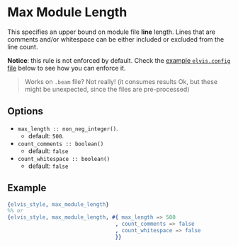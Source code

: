 # Max Module Length

This specifies an upper bound on module file **line** length. Lines that are comments and/or
whitespace can be either included or excluded from the line count.

**Notice**: this rule is not enforced by default. Check the
[example `elvis.config` file](#example-elvisconfig) below to see how you can enforce it.

> Works on `.beam` file? Not really! (it consumes results Ok, but these might be unexpected, since
the files are pre-processed)

## Options

- `max_length :: non_neg_integer()`.
  - default: `500`.
- `count_comments :: boolean()`
  - default: `false`
- `count_whitespace :: boolean()`
  - default: `false`

## Example

```erlang
{elvis_style, max_module_length}
%% or
{elvis_style, max_module_length, #{ max_length => 500
                                  , count_comments => false
                                  , count_whitespace => false
                                  }}
```
